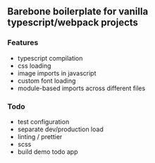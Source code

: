 ## Barebone boilerplate for vanilla typescript/webpack projects

### Features
- typescript compilation
- css loading
- image imports in javascript
- custom font loading
- module-based imports across different files

### Todo
- test configuration
- separate dev/production load
- linting / prettier
- scss
- build demo todo app
